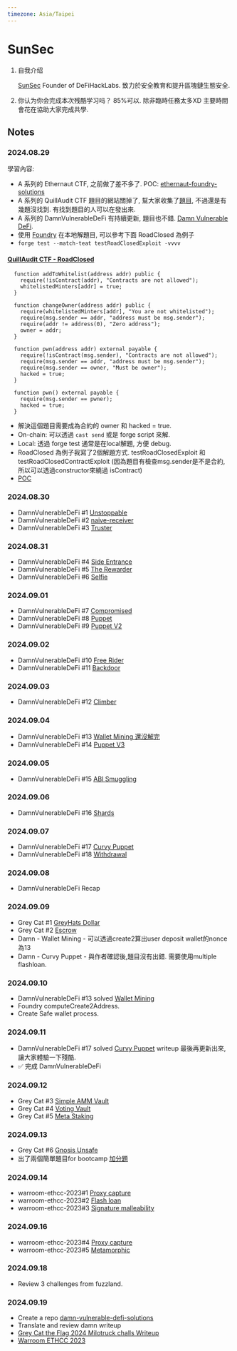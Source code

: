 ```yaml
---
timezone: Asia/Taipei
---
```



# SunSec

1. 自我介绍
   
   [SunSec](https://x.com/1nf0s3cpt) Founder of DeFiHackLabs. 致力於安全教育和提升區塊鏈生態安全.
2. 你认为你会完成本次残酷学习吗？
   85%可以. 除非臨時任務太多XD 主要時間會花在協助大家完成共學.

## Notes

<!-- Content_START -->

### 2024.08.29

學習內容: 
- A 系列的 Ethernaut CTF, 之前做了差不多了. POC: [ethernaut-foundry-solutions](https://github.com/SunWeb3Sec/ethernaut-foundry-solutions)
- A 系列的 QuillAudit CTF 題目的網站關掉了, 幫大家收集了[題目](./Writeup/SunSec/src/QuillCTF/), 不過還是有幾題沒找到. 有找到題目的人可以在發出來.
- A 系列的 DamnVulnerableDeFi 有持續更新, 題目也不錯. [Damn Vulnerable DeFi](https://github.com/theredguild/damn-vulnerable-defi/tree/v4.0.0).
- 使用 [Foundry](https://book.getfoundry.sh/) 在本地解題目, 可以參考下面 RoadClosed 為例子
- ``forge test --match-teat testRoadClosedExploit -vvvv``
#### [QuillAudit CTF - RoadClosed](./Writeup/SunSec/QuillCTF/test/RoadClosed.t.sol)
```
  function addToWhitelist(address addr) public {
    require(!isContract(addr), "Contracts are not allowed");
    whitelistedMinters[addr] = true;
  }

  function changeOwner(address addr) public {
    require(whitelistedMinters[addr], "You are not whitelisted");
    require(msg.sender == addr, "address must be msg.sender");
    require(addr != address(0), "Zero address");
    owner = addr;
  }

  function pwn(address addr) external payable {
    require(!isContract(msg.sender), "Contracts are not allowed");
    require(msg.sender == addr, "address must be msg.sender");
    require(msg.sender == owner, "Must be owner");
    hacked = true;
  }

  function pwn() external payable {
    require(msg.sender == pwner);
    hacked = true;
  }
```
- 解決這個題目需要成為合約的 owner 和 hacked = true.
- On-chain: 可以透過 ``cast send`` 或是 forge script 來解.
- Local: 透過 forge test 通常是在local解題, 方便 debug.
- RoadClosed 為例子我寫了2個解題方式. testRoadClosedExploit 和 testRoadClosedContractExploit (因為題目有檢查msg.sender是不是合約, 所以可以透過constructor來繞過 isContract)
- [POC](./Writeup/SunSec/test/QuillCTF/RoadClosed.t.sol) 

### 2024.08.30
- DamnVulnerableDeFi #1 [Unstoppable](./Writeup/SunSec/damn-vulnerable-defi-writeup.md#unstoppable)
- DamnVulnerableDeFi #2 [naive-receiver](./Writeup/SunSec/damn-vulnerable-defi-writeup.md#naive-receiver)
- DamnVulnerableDeFi #3 [Truster](./Writeup/SunSec/damn-vulnerable-defi-writeup.md#truster)

### 2024.08.31
- DamnVulnerableDeFi #4 [Side Entrance](./Writeup/SunSec/damn-vulnerable-defi-writeup.md#side-entrance)
- DamnVulnerableDeFi #5 [The Rewarder](./Writeup/SunSec/damn-vulnerable-defi-writeup.md#the-rewarder)
- DamnVulnerableDeFi #6 [Selfie](./Writeup/SunSec/damn-vulnerable-defi-writeup.md#selfie)

### 2024.09.01
- DamnVulnerableDeFi #7 [Compromised](./Writeup/SunSec/damn-vulnerable-defi-writeup.md#compromised)
- DamnVulnerableDeFi #8 [Puppet](./Writeup/SunSec/damn-vulnerable-defi-writeup.md#puppet)
- DamnVulnerableDeFi #9 [Puppet V2](./Writeup/SunSec/damn-vulnerable-defi-writeup.md#puppet-v2)

### 2024.09.02
- DamnVulnerableDeFi #10 [Free Rider](./Writeup/SunSec/damn-vulnerable-defi-writeup.md#free-rider)
- DamnVulnerableDeFi #11 [Backdoor](./Writeup/SunSec/damn-vulnerable-defi-writeup.md#backdoor)

### 2024.09.03
- DamnVulnerableDeFi #12 [Climber](./Writeup/SunSec/damn-vulnerable-defi-writeup.md#climber)

### 2024.09.04
- DamnVulnerableDeFi #13 [Wallet Mining 還沒解完](./Writeup/SunSec/damn-vulnerable-defi-writeup.md#wallet-mining-還沒解完)
- DamnVulnerableDeFi #14 [Puppet V3](./Writeup/SunSec/damn-vulnerable-defi-writeup.md#puppet-v3)

### 2024.09.05
- DamnVulnerableDeFi #15 [ABI Smuggling](./Writeup/SunSec/damn-vulnerable-defi-writeup.md#abi-smuggling)

### 2024.09.06
- DamnVulnerableDeFi #16 [Shards](./Writeup/SunSec/damn-vulnerable-defi-writeup.md#shards)

### 2024.09.07
- DamnVulnerableDeFi #17 [Curvy Puppet](./Writeup/SunSec/damn-vulnerable-defi-writeup.md#curvy-puppet)
- DamnVulnerableDeFi #18 [Withdrawal](./Writeup/SunSec/damn-vulnerable-defi-writeup.md#withdrawal)

### 2024.09.08
- DamnVulnerableDeFi Recap

### 2024.09.09
- Grey Cat #1 [GreyHats Dollar](./Writeup/SunSec/greyhats-milotruck.md#greyhats-dollar)
- Grey Cat #2 [Escrow](./Writeup/SunSec/greyhats-milotruck.md#escrow)
- Damn - Wallet Mining - 可以透過create2算出user deposit wallet的nonce為13
- Damn - Curvy Puppet - 與作者確認後,題目沒有出錯. 需要使用multiple flashloan.

### 2024.09.10
- DamnVulnerableDeFi #13 solved [Wallet Mining](./Writeup/SunSec/damn-vulnerable-defi-writeup.md#wallet-mining)
- Foundry computeCreate2Address.
- Create Safe wallet process.

### 2024.09.11
- DamnVulnerableDeFi #17 solved [Curvy Puppet](./Writeup/SunSec/damn-vulnerable-defi-writeup.md#curvy-puppet) writeup 最後再更新出來, 讓大家體驗一下殘酷.
- ✅ 完成 DamnVulnerableDeFi

### 2024.09.12
- Grey Cat #3 [Simple AMM Vault](./Writeup/SunSec/greyhats-milotruck.md#simple-amm-vault)
- Grey Cat #4 [Voting Vault](./Writeup/SunSec/greyhats-milotruck.md#voting-vault)
- Grey Cat #5 [Meta Staking](./Writeup/SunSec/greyhats-milotruck.md#meta-staking)

### 2024.09.13
- Grey Cat #6 [Gnosis Unsafe](./Writeup/SunSec/greyhats-milotruck.md#gnosis-unsafe)
- 出了兩個簡單題目for bootcamp [加分題](https://hackmd.io/@SunWeb3Sec/SJIZhzbaC)

### 2024.09.14
- warroom-ethcc-2023#1 [Proxy capture](./Writeup/SunSec/warroom-ethcc-2023.md#task-1---proxy-capture-15-points)
- warroom-ethcc-2023#2 [Flash loan](./Writeup/SunSec/warroom-ethcc-2023.md#task-2---flash-loan-25-points)
- warroom-ethcc-2023#3 [Signature malleability](./Writeup/SunSec/warroom-ethcc-2023.md#task-3---signature-malleability-30-points)

### 2024.09.16
- warroom-ethcc-2023#4 [Proxy capture](./Writeup/SunSec/warroom-ethcc-2023.md#task-4---access-control-35-points)
- warroom-ethcc-2023#5 [Metamorphic](./Writeup/SunSec/warroom-ethcc-2023.md#bonus-task---metamorphic-10-points)

### 2024.09.18
- Review 3 challenges from fuzzland.

 ### 2024.09.19
- Create a repo [damn-vulnerable-defi-solutions](https://github.com/SunWeb3Sec/damn-vulnerable-defi-solutions)
- Translate and review damn writeup
- [Grey Cat the Flag 2024 Milotruck challs Writeup](https://hackmd.io/@SunWeb3Sec/Syyktk2n0)
- [Warroom ETHCC 2023](https://hackmd.io/@SunWeb3Sec/SyHsLzXpA)
  
  
<!-- Content_END -->
